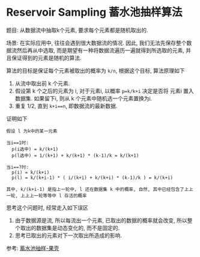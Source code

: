 # Reservoir Sampling 蓄水池抽样算法

题目: 从数据流中抽取k个元素, 要求每个元素都是随机取出的.

场景: 在实际应用中, 往往会遇到很大数据流的情况. 因此, 我们无法先保存整个数据流然后再从中选取, 而是期望有一种将数据流遍历一遍就得到所选取的元素, 并且保证得到的元素是随机的算法.

算法的目标是保证每个元素被取出的概率为 `k/n`, 根据这个目标, 算法原理如下
1. 从流中取出前 k 个元素.
2. 假设第 k 个之后的元素为 i, 对于元素i, 以概率 `p=k/k+i` 决定是否将 元素i 置入数据集. 如果留下i, 则从 k 个元素中随机选一个元素置换为i.
3. 重复 1/2, 直到 `k+i==n`, 即数据流的最新数据.

证明如下
````
假设 l 为k中的某一元素

当i==1时:
  p(i选中) = k/(k+1)
  p(l选中) = 1/(k+1) + k/(k+1) * (k-1)/k = k/(k+1)

当i==?时:
  p(i) = k/(k+i)
  p(l) = k/(k+i-1) * ( i/(k+i) + k/(k+i) * (k-1)/k ) = k/(k+i)

其中, k/(k+i-1) 是指上一轮中, l 还在数据集 k 中的概率, 自然, 其中已经包含了上上一轮, 上上上一轮等等中 l 存活的概率
````

思考这个问题时, 经常走入如下误区
1. 由于数据源是流, 所以每流出一个元素, 已取出的数据的概率就会改变, 所以整个取出的数据集是动态变化的, 而不是固定的.
2. 思考已取出的元素对下一次取出所造成的影响.

参考: [蓄水池抽样-果壳](https://www.guokr.com/blog/745588/)
